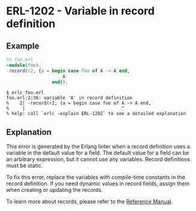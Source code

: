 # ERL-1202 - Variable in record definition

## Example

```erlang
%% foo.erl
-module(foo).
-record(r2, {a = begin case foo of A -> A end,
                     A
                 end}).
```

```
$ erlc foo.erl
foo.erl:2:36: variable 'A' in record definition
%    2| -record(r2, {a = begin case foo of A -> A end,
%     |                                    ^
% help: call `erlc -explain ERL-1202` to see a detailed explanation
```

## Explanation

This error is generated by the Erlang linter when a record definition uses
a variable in the default value for a field. The default value for a field
can be an arbitrary expression, but it cannot use any variables. Record
definitions must be static.

To fix this error, replace the variables with compile-time constants in the
record definition. If you need dynamic values in record fields, assign them
when creating or updating the records.

To learn more about records, please refer to the [Reference Manual](`e:system:ref_man_records`).
